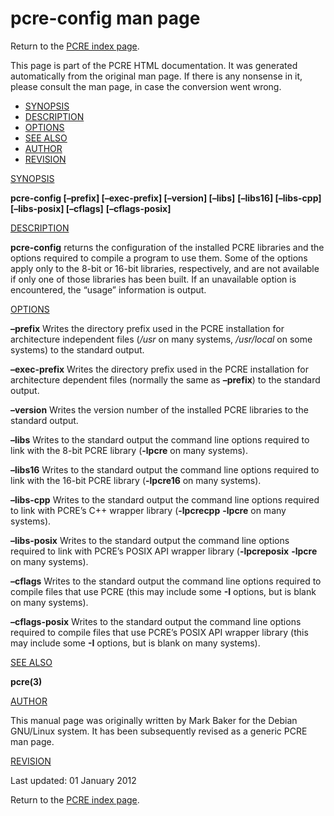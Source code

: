 pcre-config man page
====================

Return to the [PCRE index page](index.html).

This page is part of the PCRE HTML documentation. It was generated automatically from the original man page. If there is any nonsense in it, please consult the man page, in case the conversion went wrong.

-   <a href="#SEC1" id="TOC1">SYNOPSIS</a>
-   <a href="#SEC2" id="TOC2">DESCRIPTION</a>
-   <a href="#SEC3" id="TOC3">OPTIONS</a>
-   <a href="#SEC4" id="TOC4">SEE ALSO</a>
-   <a href="#SEC5" id="TOC5">AUTHOR</a>
-   <a href="#SEC6" id="TOC6">REVISION</a>

<a href="#TOC1" id="SEC1">SYNOPSIS</a>

**pcre-config \[–prefix\] \[–exec-prefix\] \[–version\] \[–libs\]** **\[–libs16\] \[–libs-cpp\] \[–libs-posix\] \[–cflags\]** **\[–cflags-posix\]**

<a href="#TOC1" id="SEC2">DESCRIPTION</a>

**pcre-config** returns the configuration of the installed PCRE libraries and the options required to compile a program to use them. Some of the options apply only to the 8-bit or 16-bit libraries, respectively, and are not available if only one of those libraries has been built. If an unavailable option is encountered, the “usage” information is output.

<a href="#TOC1" id="SEC3">OPTIONS</a>

**–prefix** Writes the directory prefix used in the PCRE installation for architecture independent files (*/usr* on many systems, */usr/local* on some systems) to the standard output.

**–exec-prefix** Writes the directory prefix used in the PCRE installation for architecture dependent files (normally the same as **–prefix**) to the standard output.

**–version** Writes the version number of the installed PCRE libraries to the standard output.

**–libs** Writes to the standard output the command line options required to link with the 8-bit PCRE library (**-lpcre** on many systems).

**–libs16** Writes to the standard output the command line options required to link with the 16-bit PCRE library (**-lpcre16** on many systems).

**–libs-cpp** Writes to the standard output the command line options required to link with PCRE’s C++ wrapper library (**-lpcrecpp** **-lpcre** on many systems).

**–libs-posix** Writes to the standard output the command line options required to link with PCRE’s POSIX API wrapper library (**-lpcreposix** **-lpcre** on many systems).

**–cflags** Writes to the standard output the command line options required to compile files that use PCRE (this may include some **-I** options, but is blank on many systems).

**–cflags-posix** Writes to the standard output the command line options required to compile files that use PCRE’s POSIX API wrapper library (this may include some **-I** options, but is blank on many systems).

<a href="#TOC1" id="SEC4">SEE ALSO</a>

**pcre(3)**

<a href="#TOC1" id="SEC5">AUTHOR</a>

This manual page was originally written by Mark Baker for the Debian GNU/Linux system. It has been subsequently revised as a generic PCRE man page.

<a href="#TOC1" id="SEC6">REVISION</a>

Last updated: 01 January 2012

Return to the [PCRE index page](index.html).
